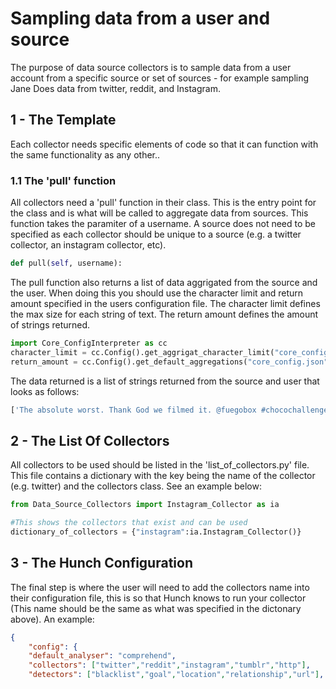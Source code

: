 # Sampling data from a user and source
The purpose of data source collectors is to sample data from a user account from a specific source or set of sources - for example sampling Jane Does data from twitter, reddit, and Instagram.


## 1 - The Template
Each collector needs specific elements of code so that it can function with the same functionality as any other..

### 1.1 The 'pull' function
All collectors need a 'pull' function in their class. This is the entry point for the class and is what will be called to aggregate data from sources. This function takes the paramiter of a username. A source does not need to be specified as each collector should be unique to a source (e.g. a twitter collector, an instagram collector, etc).
```python
def pull(self, username):
```

The pull function also returns a list of data aggrigated from the source and the user. When doing this you should use the character limit and return amount specified in the users configuration file. The character limit defines the max size for each string of text. The return amount defines the amount of strings returned. 
```python
import Core_ConfigInterpreter as cc
character_limit = cc.Config().get_aggrigat_character_limit("core_config.json")
return_amount = cc.Config().get_default_aggregations("core_config.json")
```

The data returned is a list of strings returned from the source and user that looks as follows:
```python
['The absolute worst. Thank God we filmed it. @fuegobox #chocochallenge https://t.co/7wFHtYvuXh', 'Head on over to my instagram stories at @kristenanniebell if youd like to see one of the most painful and embarrass… https://t.co/7GJlZd7mjR', 'RT @SarahKSilverman: Our government is doing this to humans.  This is non partisan issue. We have to join together to stop this. We are pun…', 'This is torture for these kids. I am so ashamed. https://t.co/nHHvbiroW3', 'I second this emotion. PLEASE @sagaftra, get us something better. @ExpressScripts /acreedo is very hard to use. https://t.co/egAXVUbklM']
```

## 2 - The List Of Collectors
All collectors to be used should be listed in the 'list_of_collectors.py' file. This file contains a dictionary with the key being the name of the collector (e.g. twitter) and the collectors class. See an example below:

```python
from Data_Source_Collectors import Instagram_Collector as ia

#This shows the collectors that exist and can be used
dictionary_of_collectors = {"instagram":ia.Instagram_Collector()}
```

## 3 - The Hunch Configuration
The final step is where the user will need to add the collectors name into their configuration file, this is so that Hunch knows to run your collector (This name should be the same as what was specified in the dictonary above). An example:
 
```json
{
    "config": {
    "default_analyser": "comprehend",
    "collectors": ["twitter","reddit","instagram","tumblr","http"],
    "detectors": ["blacklist","goal","location","relationship","url"],
```
